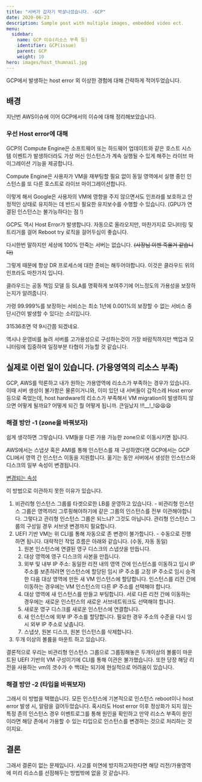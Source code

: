```yaml
---
title: "서버가 갑자기 박살나셨습니다. -GCP"
date: 2020-06-23
description: Sample post with multiple images, embedded video ect.
menu:
  sidebar:
    name: GCP 이슈(리소스 부족 등)
    identifier: GCP(issue)
    parent: GCP
    weight: 10
hero: images/host_thumnail.jpg
---
```

GCP에서 발생하는 host error 외 이상한 경험에 대해 간략하게 적어두었습니다.
<!--more-->

## 배경
지난번 AWS이슈에 이어 GCP에서의 이슈에 대해 정리해보았습니다.
### 우선 Host error에 대해
GCP의 Compute Engine은 소프트웨어 또는 하드웨어 업데이트와 같은 호스트 시스템 이벤트가 발생하더라도 가상 머신 인스턴스가 계속 실행될 수 있게 해주는 라이브 마이그레이션 기능을 제공합니다.

Compute Engine은 사용자가 VM을 재부팅할 필요 없이 동일 영역에서 실행 중인 인스턴스를 또 다른 호스트로 라이브 마이그레이션합니다.

 이렇게 해서 Google은 사용자의 VM에 영향을 주지 않으면서도 인프라를 보호하고 안정적인 상태로 유지하는 데 반드시 필요한 유지보수를 수행할 수 있습니다. (GPU가 연결된 인스턴스는 불가능하다는 점 !)

GCP도 역시 Host Error가 발생합니다. 자동으로 올라오지만, 마찬가지로 모니터링 및 트리거를 걸어 Reboot try 로직을 걸어두심이 좋습니다.

다시한번 말하지만 세상에 100% 안죽는 서버는 없습니다.  ~~(사장님 이젠 죽을거 같습니다)~~

그렇게 때문에 항상 DR 프로세스에 대한 준비는 해두어야합니다. 이것은 클라우드 위의 인프라도 마찬가지 입니다.

클라우드는 공동 책임 모델 등 SLA를 명확하게 보여주기에 어느정도의 가용성을 보장하는지가 알려줍니다.

가령 99.999%를 보장하는 서비스는 최소 1년에 0.001%의 보장할 수 없는 서비스 중단시간이 발생할 수 있다는 소리입니다.

31536초면 약 9시간쯤 되겠네요.

역시나 운영비를 늘려 서버를 고가용성으로 구성하는것이 가장 바람직하지만 백업과 모니터링에 집중하여 일정부분 타협이 가능할 것 같습니다.

## 실제로 이런 일이 있습니다. (가용영역의 리소스 부족)

GCP, AWS를 막론하고 내가 원하는 가용영역에 리소스가 부족하는 경우가 있습니다.
이때 서버 생성이 불가함은 물론이거니와, 이미 있던 내 서버들이 갑작스레 Host error등으로 죽었는데, host hardware의 리소스가 부족해서
VM migration이 발생하지 않으면 어떻게 될까요? 어떻게 되긴 뭘 어떻게 됩니까. 큰일났지 !_!_!__!_!😫😫😫

### 해결 방안 -1 (zone을 바꿔보자)
쉽게 생각하면 그렇습니다. VM들을 다른 가용 가능한 zone으로 이동시키면 됩니다.

AWS에서는 스냅샷 혹은 AMI를 통해 인스턴스를 재 구성하였다면 GCP에서는 GCP CLI에서 영역 간 인스턴스 이동을 지원합니다.
옮기는 동안 서버에서 생성한 인스턴스와 디스크의 일부 속성이 변경됩니다.

[변경되는 속성](https://cloud.google.com/compute/docs/instances/moving-instance-across-zones?hl=ko#moving-an-instance-automatically)

이 방법으로 이관하지 못한 이유가 있습니다.
  1. 비관리형 인스턴스 그룹를 타겟으로한 LB를 운영하고 있습니다.
    - 비관리형 인스턴스 그룹은 영역끼리 그루핑해야하기에 같은 그룹의 인스턴스를 전부 이관해야합니다.
    그렇다고 관리형 인스턴스 그룹은 되느냐? 그것도 아닙니다. 관리형 인스턴스 그룹의 구성일 경우 서브넷 변경까지 필요합니다.
  2. UEFI 기반 VM는 위 CLI를 통해 자동으로 존 변경이 불가합니다.
    - 수동으로 진행하면 됩니다.
      대략적인 작업 흐름은 아래와 같습니다. (수동, 자동 동일)
      1. 원본 인스턴스에 연결된 영구 디스크의 스냅샷을 만듭니다.
      2. 대상 영역에 영구 디스크의 사본을 만듭니다.
      3. 외부 및 내부 IP 주소:
      동일한 리전 내의 영역 간에 인스턴스를 이동하고 임시 IP 주소를 보존하려면 인스턴스에 할당된 임시 IP 주소를 고정 IP 주소로 임시 승격한 다음 대상 영역에 만든 새 VM 인스턴스에 할당합니다.
      인스턴스를 리전 간에 이동하는 경우에는 VM 인스턴스의 다른 IP 주소를 선택해야 합니다.
      4. 대상 영역에 새 인스턴스를 만들고 부팅합니다. 서로 다른 리전 간에 이동하는 경우에는 새로운 인스턴스의 새로운 서브네트워크도 선택해야 합니다.
      5. 새로운 영구 디스크를 새로운 인스턴스에 연결합니다.
      6. 새 인스턴스에 외부 IP 주소를 할당합니다. 필요한 경우 주소의 수준을 다시 임시 외부 IP 주소로 낮춥니다.
      7. 스냅샷, 원본 디스크, 원본 인스턴스를 삭제합니다.
  3. 두개 이상의 볼륨을 마운트 하고 있습니다.

결론적으로 우리는 비관리형 인스턴스 그룹으로 그룹핑해놓은 두개이상의 볼륨이 마운트된 UEFI 기반의 VM 구성이기에 CLI를 통해 이관은 불가했습니다. 또한 당장 해당 리전을 사용하는 vm의 갯수가 수 백대는 되기에 현실적으로 어려움이 있습니다.

### 해결 방안 -2 (타입을 바꿔보자)
그래서 이 방법을 택했습니다.
모든 인스턴스에 기본적으로 인스턴스 reboot이나 host error 발생 시, 알람을 걸어두었습니다.
혹시라도 Host error 이후 정상화가 되지 않는 특정 존의 인스턴스 경우 이벤트로그를 통해 원인을 확인하고 만약 리소스 부족이 원인이라면 
해당 존에서 가용할 수 있는 타입으로 인스턴스를 변경하는 것으로 처리하는 것이지요.

## 결론

그래서 결론이 없는 문제입니다. 사고를 미연에 방지하고자한다면 해당 리전/가용영역에 미리 리소스를 선점해두는 방법밖에 없을 것 같습니다.
